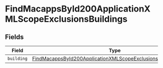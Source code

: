 # FindMacappsById200ApplicationXMLScopeExclusionsBuildings


## Fields

| Field                                                                                                                                                           | Type                                                                                                                                                            | Required                                                                                                                                                        | Description                                                                                                                                                     |
| --------------------------------------------------------------------------------------------------------------------------------------------------------------- | --------------------------------------------------------------------------------------------------------------------------------------------------------------- | --------------------------------------------------------------------------------------------------------------------------------------------------------------- | --------------------------------------------------------------------------------------------------------------------------------------------------------------- |
| `building`                                                                                                                                                      | [FindMacappsById200ApplicationXMLScopeExclusionsBuildingsBuilding](../../models/operations/findmacappsbyid200applicationxmlscopeexclusionsbuildingsbuilding.md) | :heavy_minus_sign:                                                                                                                                              | N/A                                                                                                                                                             |